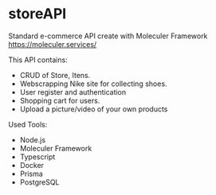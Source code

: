 
# storeAPI  

Standard e-commerce API create with Moleculer Framework
https://moleculer.services/


This API contains: 

- CRUD of Store, Itens. 
- Webscrapping Nike site for collecting shoes. 
- User register and authentication
- Shopping cart for users. 
- Upload a picture/video of your own products

Used Tools:
- Node.js
- Moleculer Framework
- Typescript
- Docker
- Prisma 
- PostgreSQL
